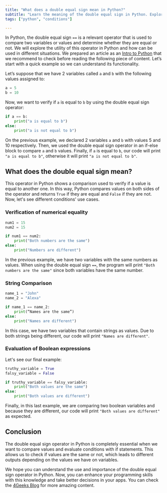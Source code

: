 ```yaml
---
title: "What does a double equal sign mean in Python?"
subtitle: "Learn the meaning of the double equal sign in Python. Explore how it works for equality comparison and make your code more powerful."
tags: ["python", "conditions"]

---
```



In Python, the double equal sign `==` is a relevant operator that is used to compare two variables or values and  determine whether they are equal or not. We will explore the  utility of this operator in Python and  how can be used in different situations. We prepared an article as an [Intro to Python](https://4geeks.com/lesson/intro-to-python) that we recommend to check before reading the following piece of content. Let’s start with a quick example so we can understand its functionality.

Let’s suppose that we have 2 variables called `a` and `b` with the following values assigned to:

```py
a = 5
b = 10
```
Now, we want to verify if `a` is equal to `b` by using the double equal sign operator:
```py
if a == b:
    print("a is equal to b")
else:
    print("a is not equal to b")
```

On the previous example, we declared 2 variables `a` and `b` with values 5 and 10 respectively. Then, we used the double equal sign operator in an if-else block to compare `a` and `b` values. Finally, if `a` is equal to `b`, our code will print `"a is equal to b"`, otherwise it will print `"a is not equal to b"`.

## What does the double equal sign mean?

This operator in Python shows a comparison used to verify if a value is equal to another one. In this way, Python compares values on both sides of the operator and returns `True` if they are equal and `False` if they are not. Now, let's see different conditions' use cases.

### Verification of numerical equality

```py
num1 = 15
num2 = 15

if num1 == num2:
    print("Both numbers are the same")
else:
    print("Numbers are different")
```

In the previous example, we have two variables with the same numbers as values. When using the double equal sign `==`, the program will print `"Both numbers are the same"` since both variables have the same number.

### String Comparison

```py
name_1 = "John"
name_2 = "Alexa"

if name_1 == name_2:
    print(“Names are the same”)
else:
    print("Names are different")
```

In this case, we have two variables that contain strings as values. Due to both strings being different, our code will print `"Names are different"`.

### Evaluation of Boolean expressions

Let's see our final example:

```py
truthy_variable = True
falsy_variable = False

if truthy_variable == falsy_variable:
    print("Both values are the same")
else:
    print("Both values are different")
```

Finally, in this last example, we are comparing two boolean variables and because they are different, our code will print `"Both values are different"` as expected.

## Conclusion

The double equal sign operator in Python is completely essential when we want to compare values and evaluate conditions with if statements. This allows us to check if values are the same or not, which leads to different outputs depending on the values we have on variables. 

We hope you can understand the use and importance of the double equal sign operator in Python. Now, you can enhance your programming skills with this knowledge and take better decisions in your apps. You can check the [4Geeks Blog](https://4geeks.com) for more amazing content. 

